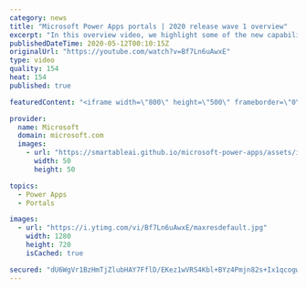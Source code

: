 ```yaml
---
category: news
title: "Microsoft Power Apps portals | 2020 release wave 1 overview"
excerpt: "In this overview video, we highlight some of the new capabilities included in the latest update to Microsoft Power Apps portals.     Here are the capabilities covered:   •    Power BI integration, so you can quickly add Power BI reports, tables, and dashboards to your portals without coding.  •    Themes"
publishedDateTime: 2020-05-12T00:10:15Z
originalUrl: "https://youtube.com/watch?v=Bf7Ln6uAwxE"
type: video
quality: 154
heat: 154
published: true

featuredContent: "<iframe width=\"800\" height=\"500\" frameborder=\"0\" src=\"https://www.youtube.com/embed/Bf7Ln6uAwxE\" allow=\"accelerometer; autoplay; encrypted-media; gyroscope; picture-in-picture\" allowfullscreen></iframe>"

provider:
  name: Microsoft
  domain: microsoft.com
  images:
    - url: "https://smartableai.github.io/microsoft-power-apps/assets/images/organizations/microsoft.com-50x50.jpg"
      width: 50
      height: 50

topics:
  - Power Apps
  - Portals

images:
  - url: "https://i.ytimg.com/vi/Bf7Ln6uAwxE/maxresdefault.jpg"
    width: 1280
    height: 720
    isCached: true

secured: "dU6WgVr1BzHmTjZlubHAY7FflD/EKez1wVRS4Kbl+BYz4Pmjn82s+Ix1qcogwFCel45Q+UTX2iHtEG4QsC3BWOGz+U1KuqSHDYp8yjAWq8DVfGwXdoCTYj0UqnJ3S4yexoOhAr0UbSdT6ckzLoF9iAhWt9LC7Y1TjyTUSVzZu8+u5/YKuvaRTrH2bYydTpVWics02rCNRvusGUEj6GLXtkm0Z/saMpJI8oBfLDM9kYS2lnIBZPLvOMM9eHv58tyvHk0DHwfrRD2/MAbzAm5zf1oSv1ijFuPbK1ZI/YUuUYbpLMhhk+IZ96AhqlDxI8sSP9k/OECW5woVgRBEYQlqPvvfBBfNRJzYnUYHKunFF/85oGLyQ4Z+He4w5kBiK9QWGXJXXrPkL0QGi4CzkWbckuFavwEQmOnyfvcGEuGVWVFFQcQKMwwmKuFIFzkuPSZz;CcIRp8FreD3UVzdYnAI3KQ=="
---
```


